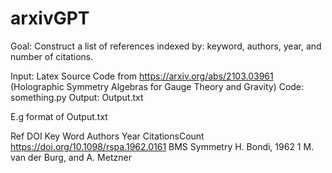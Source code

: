 # arxivGPT

Goal: Construct a list of references indexed by: keyword, authors, year, and number of citations.

Input: Latex Source Code from https://arxiv.org/abs/2103.03961 (Holographic Symmetry Algebras for Gauge Theory and Gravity)
Code: something.py
Output: Output.txt

E.g format of Output.txt

Ref DOI                                  Key Word        Authors                  Year   CitationsCount
https://doi.org/10.1098/rspa.1962.0161   BMS Symmetry    H. Bondi,                1962   1
                                                         M. van der Burg, 
                                                         and A. Metzner
